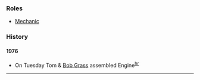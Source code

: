 
### Roles

* [Mechanic](Mechanic)

### History

#### 1976

- On Tuesday Tom & [Bob Grass](Bob-Grass) assembled Engine<sup>[hr][]</sup>

---
[hr]: History-Idona "Meany History Reports, by Idona Kellogg"